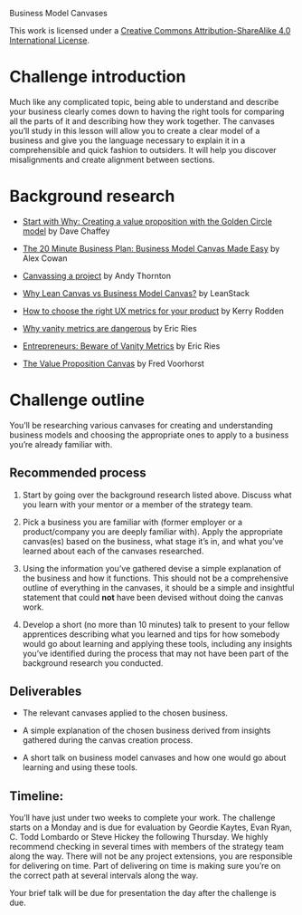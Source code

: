 Business Model Canvases

This work is licensed under a [Creative Commons Attribution-ShareAlike 4.0 International License](http://creativecommons.org/licenses/by-sa/4.0/).

# Challenge introduction

Much like any complicated topic, being able to understand and describe your business clearly comes down to having the right tools for comparing all the parts of it and describing how they work together. The canvases you’ll study in this lesson will allow you to create a clear model of a business and give you the language necessary to explain it in a comprehensible and quick fashion to outsiders. It will help you discover misalignments and create alignment between sections.

# Background research

* [Start with Why: Creating a value proposition with the Golden Circle model](http://www.smartinsights.com/digital-marketing-strategy/online-value-proposition/start-with-why-creating-a-value-proposition-with-the-golden-circle-model/) by Dave Chaffey

* [The 20 Minute Business Plan: Business Model Canvas Made Easy](http://www.alexandercowan.com/business-model-canvas-templates/) by Alex Cowan

* [Canvassing a project](http://clearleft.com/thinks/317) by Andy Thornton

* [Why Lean Canvas vs Business Model Canvas?](https://leanstack.com/why-lean-canvas/) by LeanStack

* [How to choose the right UX metrics for your product](https://library.gv.com/how-to-choose-the-right-ux-metrics-for-your-product-5f46359ab5be#.d1s9oexaw) by Kerry Rodden

* [Why vanity metrics are dangerous](http://www.startuplessonslearned.com/2009/12/why-vanity-metrics-are-dangerous.html) by Eric Ries

* [Entrepreneurs: Beware of Vanity Metrics](https://hbr.org/2010/02/entrepreneurs-beware-of-vanity-metrics) by Eric Ries

* [The Value Proposition Canvas](http://www.expressiveproductdesign.com/value-proposition-canvas/) by Fred Voorhorst

# Challenge outline

You’ll be researching various canvases for creating and understanding business models and choosing the appropriate ones to apply to a business you’re already familiar with.

## Recommended process

1. Start by going over the background research listed above. Discuss what you learn with your mentor or a member of the strategy team.

2. Pick a business you are familiar with (former employer or a product/company you are deeply familiar with). Apply the appropriate canvas(es) based on the business, what stage it’s in, and what you’ve learned about each of the canvases researched.

3. Using the information you’ve gathered devise a simple explanation of the business and how it functions. This should not be a comprehensive outline of everything in the canvases, it should be a simple and insightful statement that could **not** have been devised without doing the canvas work.

4. Develop a short (no more than 10 minutes) talk to present to your fellow apprentices describing what you learned and tips for how somebody would go about learning and applying these tools, including any insights you’ve identified during the process that may not have been part of the background research you conducted.

## Deliverables

* The relevant canvases applied to the chosen business.

* A simple explanation of the chosen business derived from insights gathered during the canvas creation process.

* A short talk on business model canvases and how one would go about learning and using these tools.

## Timeline:

You’ll have just under two weeks to complete your work. The challenge starts on a Monday and is due for evaluation by Geordie Kaytes, Evan Ryan, C. Todd Lombardo or Steve Hickey the following Thursday. We highly recommend checking in several times with members of the strategy team along the way. There will not be any project extensions, you are responsible for delivering on time. Part of delivering on time is making sure you’re on the correct path at several intervals along the way.

Your brief talk will be due for presentation the day after the challenge is due.

